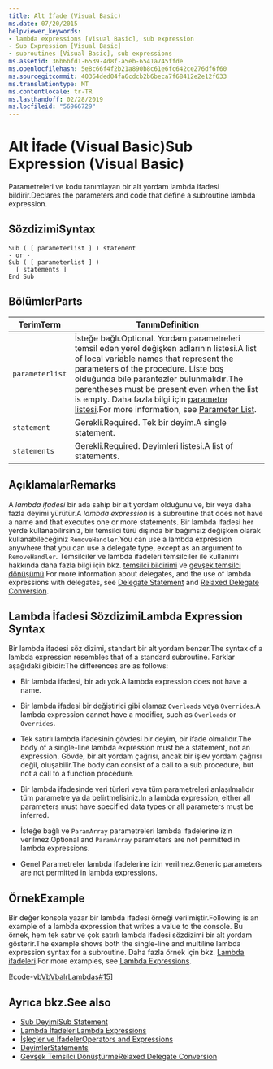 ```yaml
---
title: Alt İfade (Visual Basic)
ms.date: 07/20/2015
helpviewer_keywords:
- lambda expressions [Visual Basic], sub expression
- Sub Expression [Visual Basic]
- subroutines [Visual Basic], sub expressions
ms.assetid: 36b6bfd1-6539-4d8f-a5eb-6541a745ffde
ms.openlocfilehash: 5e8c66f4f2b21a890b8c61e6fc642ce276df6f60
ms.sourcegitcommit: 40364ded04fa6cdcb2b6beca7f68412e2e12f633
ms.translationtype: MT
ms.contentlocale: tr-TR
ms.lasthandoff: 02/28/2019
ms.locfileid: "56966729"
---
```

# <a name="sub-expression-visual-basic"></a><span data-ttu-id="ea0df-102">Alt İfade (Visual Basic)</span><span class="sxs-lookup"><span data-stu-id="ea0df-102">Sub Expression (Visual Basic)</span></span>
<span data-ttu-id="ea0df-103">Parametreleri ve kodu tanımlayan bir alt yordam lambda ifadesi bildirir.</span><span class="sxs-lookup"><span data-stu-id="ea0df-103">Declares the parameters and code that define a subroutine lambda expression.</span></span>  
  
## <a name="syntax"></a><span data-ttu-id="ea0df-104">Sözdizimi</span><span class="sxs-lookup"><span data-stu-id="ea0df-104">Syntax</span></span>  
  
```  
Sub ( [ parameterlist ] ) statement  
- or -  
Sub ( [ parameterlist ] )  
  [ statements ]  
End Sub  
```  
  
## <a name="parts"></a><span data-ttu-id="ea0df-105">Bölümler</span><span class="sxs-lookup"><span data-stu-id="ea0df-105">Parts</span></span>  
  
|<span data-ttu-id="ea0df-106">Terim</span><span class="sxs-lookup"><span data-stu-id="ea0df-106">Term</span></span>|<span data-ttu-id="ea0df-107">Tanım</span><span class="sxs-lookup"><span data-stu-id="ea0df-107">Definition</span></span>|  
|---|---|  
|`parameterlist`|<span data-ttu-id="ea0df-108">İsteğe bağlı.</span><span class="sxs-lookup"><span data-stu-id="ea0df-108">Optional.</span></span> <span data-ttu-id="ea0df-109">Yordam parametreleri temsil eden yerel değişken adlarının listesi.</span><span class="sxs-lookup"><span data-stu-id="ea0df-109">A list of local variable names that represent the parameters of the procedure.</span></span> <span data-ttu-id="ea0df-110">Liste boş olduğunda bile parantezler bulunmalıdır.</span><span class="sxs-lookup"><span data-stu-id="ea0df-110">The parentheses must be present even when the list is empty.</span></span> <span data-ttu-id="ea0df-111">Daha fazla bilgi için [parametre listesi](../../../visual-basic/language-reference/statements/parameter-list.md).</span><span class="sxs-lookup"><span data-stu-id="ea0df-111">For more information, see [Parameter List](../../../visual-basic/language-reference/statements/parameter-list.md).</span></span>|  
|`statement`|<span data-ttu-id="ea0df-112">Gerekli.</span><span class="sxs-lookup"><span data-stu-id="ea0df-112">Required.</span></span> <span data-ttu-id="ea0df-113">Tek bir deyim.</span><span class="sxs-lookup"><span data-stu-id="ea0df-113">A single statement.</span></span>|  
|`statements`|<span data-ttu-id="ea0df-114">Gerekli.</span><span class="sxs-lookup"><span data-stu-id="ea0df-114">Required.</span></span> <span data-ttu-id="ea0df-115">Deyimleri listesi.</span><span class="sxs-lookup"><span data-stu-id="ea0df-115">A list of statements.</span></span>|  
  
## <a name="remarks"></a><span data-ttu-id="ea0df-116">Açıklamalar</span><span class="sxs-lookup"><span data-stu-id="ea0df-116">Remarks</span></span>  
 <span data-ttu-id="ea0df-117">A *lambda ifadesi* bir ada sahip bir alt yordam olduğunu ve, bir veya daha fazla deyimi yürütür.</span><span class="sxs-lookup"><span data-stu-id="ea0df-117">A *lambda expression* is a subroutine that does not have a name and that executes one or more statements.</span></span> <span data-ttu-id="ea0df-118">Bir lambda ifadesi her yerde kullanabilirsiniz, bir temsilci türü dışında bir bağımsız değişken olarak kullanabileceğiniz `RemoveHandler`.</span><span class="sxs-lookup"><span data-stu-id="ea0df-118">You can use a lambda expression anywhere that you can use a delegate type, except as an argument to `RemoveHandler`.</span></span> <span data-ttu-id="ea0df-119">Temsilciler ve lambda ifadeleri temsilciler ile kullanımı hakkında daha fazla bilgi için bkz. [temsilci bildirimi](../../../visual-basic/language-reference/statements/delegate-statement.md) ve [gevşek temsilci dönüşümü](../../../visual-basic/programming-guide/language-features/delegates/relaxed-delegate-conversion.md).</span><span class="sxs-lookup"><span data-stu-id="ea0df-119">For more information about delegates, and the use of lambda expressions with delegates, see [Delegate Statement](../../../visual-basic/language-reference/statements/delegate-statement.md) and [Relaxed Delegate Conversion](../../../visual-basic/programming-guide/language-features/delegates/relaxed-delegate-conversion.md).</span></span>  
  
## <a name="lambda-expression-syntax"></a><span data-ttu-id="ea0df-120">Lambda İfadesi Sözdizimi</span><span class="sxs-lookup"><span data-stu-id="ea0df-120">Lambda Expression Syntax</span></span>  
 <span data-ttu-id="ea0df-121">Bir lambda ifadesi söz dizimi, standart bir alt yordam benzer.</span><span class="sxs-lookup"><span data-stu-id="ea0df-121">The syntax of a lambda expression resembles that of a standard subroutine.</span></span> <span data-ttu-id="ea0df-122">Farklar aşağıdaki gibidir:</span><span class="sxs-lookup"><span data-stu-id="ea0df-122">The differences are as follows:</span></span>  
  
-   <span data-ttu-id="ea0df-123">Bir lambda ifadesi, bir adı yok.</span><span class="sxs-lookup"><span data-stu-id="ea0df-123">A lambda expression does not have a name.</span></span>  
  
-   <span data-ttu-id="ea0df-124">Bir lambda ifadesi bir değiştirici gibi olamaz `Overloads` veya `Overrides`.</span><span class="sxs-lookup"><span data-stu-id="ea0df-124">A lambda expression cannot have a modifier, such as `Overloads` or `Overrides`.</span></span>  
  
-   <span data-ttu-id="ea0df-125">Tek satırlı lambda ifadesinin gövdesi bir deyim, bir ifade olmalıdır.</span><span class="sxs-lookup"><span data-stu-id="ea0df-125">The body of a single-line lambda expression must be a statement, not an expression.</span></span> <span data-ttu-id="ea0df-126">Gövde, bir alt yordam çağrısı, ancak bir işlev yordam çağrısı değil, oluşabilir.</span><span class="sxs-lookup"><span data-stu-id="ea0df-126">The body can consist of a call to a sub procedure, but not a call to a function procedure.</span></span>  
  
-   <span data-ttu-id="ea0df-127">Bir lambda ifadesinde veri türleri veya tüm parametreleri anlaşılmalıdır tüm parametre ya da belirtmelisiniz.</span><span class="sxs-lookup"><span data-stu-id="ea0df-127">In a lambda expression, either all parameters must have specified data types or all parameters must be inferred.</span></span>  
  
-   <span data-ttu-id="ea0df-128">İsteğe bağlı ve `ParamArray` parametreleri lambda ifadelerine izin verilmez.</span><span class="sxs-lookup"><span data-stu-id="ea0df-128">Optional and `ParamArray` parameters are not permitted in lambda expressions.</span></span>  
  
-   <span data-ttu-id="ea0df-129">Genel Parametreler lambda ifadelerine izin verilmez.</span><span class="sxs-lookup"><span data-stu-id="ea0df-129">Generic parameters are not permitted in lambda expressions.</span></span>  
  
## <a name="example"></a><span data-ttu-id="ea0df-130">Örnek</span><span class="sxs-lookup"><span data-stu-id="ea0df-130">Example</span></span>  
 <span data-ttu-id="ea0df-131">Bir değer konsola yazar bir lambda ifadesi örneği verilmiştir.</span><span class="sxs-lookup"><span data-stu-id="ea0df-131">Following is an example of a lambda expression that writes a value to the console.</span></span> <span data-ttu-id="ea0df-132">Bu örnek, hem tek satır ve çok satırlı lambda ifadesi sözdizimi bir alt yordam gösterir.</span><span class="sxs-lookup"><span data-stu-id="ea0df-132">The example shows both the single-line and multiline lambda expression syntax for a subroutine.</span></span> <span data-ttu-id="ea0df-133">Daha fazla örnek için bkz. [Lambda ifadeleri](../../../visual-basic/programming-guide/language-features/procedures/lambda-expressions.md).</span><span class="sxs-lookup"><span data-stu-id="ea0df-133">For more examples, see [Lambda Expressions](../../../visual-basic/programming-guide/language-features/procedures/lambda-expressions.md).</span></span>  
  
 [!code-vb[VbVbalrLambdas#15](~/samples/snippets/visualbasic/VS_Snippets_VBCSharp/VbVbalrLambdas/VB/Class1.vb#15)]  
  
## <a name="see-also"></a><span data-ttu-id="ea0df-134">Ayrıca bkz.</span><span class="sxs-lookup"><span data-stu-id="ea0df-134">See also</span></span>
- [<span data-ttu-id="ea0df-135">Sub Deyimi</span><span class="sxs-lookup"><span data-stu-id="ea0df-135">Sub Statement</span></span>](../../../visual-basic/language-reference/statements/sub-statement.md)
- [<span data-ttu-id="ea0df-136">Lambda İfadeleri</span><span class="sxs-lookup"><span data-stu-id="ea0df-136">Lambda Expressions</span></span>](../../../visual-basic/programming-guide/language-features/procedures/lambda-expressions.md)
- [<span data-ttu-id="ea0df-137">İşleçler ve İfadeler</span><span class="sxs-lookup"><span data-stu-id="ea0df-137">Operators and Expressions</span></span>](../../../visual-basic/programming-guide/language-features/operators-and-expressions/index.md)
- [<span data-ttu-id="ea0df-138">Deyimler</span><span class="sxs-lookup"><span data-stu-id="ea0df-138">Statements</span></span>](../../../visual-basic/programming-guide/language-features/statements.md)
- [<span data-ttu-id="ea0df-139">Gevşek Temsilci Dönüştürme</span><span class="sxs-lookup"><span data-stu-id="ea0df-139">Relaxed Delegate Conversion</span></span>](../../../visual-basic/programming-guide/language-features/delegates/relaxed-delegate-conversion.md)
